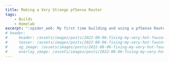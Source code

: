 ```yaml
---
title: Making a Very Strange pfSense Router
tags: 
    - Builds
    - Homelab
excerpt: ":spider_web: My first time building and using a pfSense Router."
# header:
#     header: /assets/images/posts/2022-08-06-fixing-my-very-hot-faucet/10-three-parts.jpg
#     teaser: /assets/images/posts/2022-08-06-fixing-my-very-hot-faucet/10-three-parts.jpg
#     og_image: /assets/images/posts/2022-08-06-fixing-my-very-hot-faucet/10-three-parts.jpg
#     overlay_image: /assets/images/posts/2022-08-06-fixing-my-very-hot-faucet/10-three-parts.jpg
---
```


